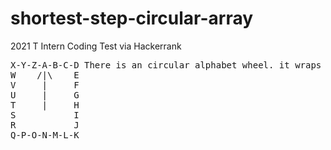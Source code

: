 # shortest-step-circular-array
2021 T Intern Coding Test via Hackerrank   
<pre>
X-Y-Z-A-B-C-D There is an circular alphabet wheel. it wraps so A & Z are adjacent 
W    /|\    E  
V     |     F  
U     |     G  
T     |     H  
S           I  
R           J
Q-P-O-N-M-L-K
</pre>
      
